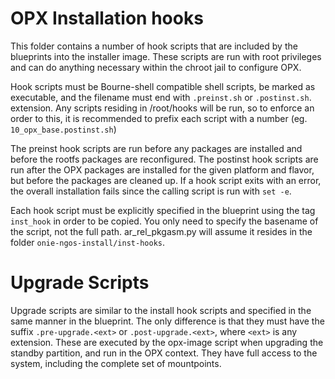 OPX Installation hooks
=======================

This folder contains a number of hook scripts that are included by the
blueprints into the installer image. These scripts are run with root privileges
and can do anything necessary within the chroot jail to configure OPX.

Hook scripts must be Bourne-shell compatible shell scripts, be marked as
executable, and the filename must end with `.preinst.sh` or `.postinst.sh`.
extension. Any scripts residing in /root/hooks will be run, so to enforce an
order to this, it is recommended to prefix each script with a number (eg.
`10_opx_base.postinst.sh`)

The preinst hook scripts are run before any packages are installed and before
the rootfs packages are reconfigured. The postinst hook scripts are run after
the OPX packages are installed for the given platform and flavor, but before
the packages are cleaned up. If a hook script exits with an error, the overall
installation fails since the calling script is run with `set -e`.

Each hook script must be explicitly specified in the blueprint using the tag
`inst_hook` in order to be copied. You only need to specify the basename of
the script, not the full path. ar_rel_pkgasm.py will assume it resides in the
folder `onie-ngos-install/inst-hooks`.

# Upgrade Scripts

Upgrade scripts are similar to the install hook scripts and specified in the
same manner in the blueprint. The only difference is that they must have the
suffix `.pre-upgrade.<ext>` or `.post-upgrade.<ext>`, where `<ext>` is any
extension. These are executed by the opx-image script when upgrading the
standby partition, and run in the OPX context. They have full access to the
system, including the complete set of mountpoints.
